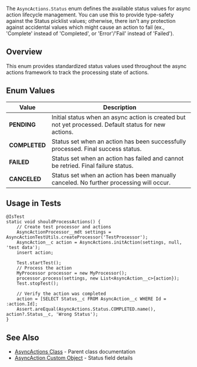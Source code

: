 The `AsyncActions.Status` enum defines the available status values for async action lifecycle management. You can use this to provide type-safety against the Status picklist values; otherwise, there isn't any protection against accidental values which might cause an action to fail (ex., 'Complete' instead of 'Completed', or 'Error'/'Fail' instead of 'Failed').

## Overview

This enum provides standardized status values used throughout the async actions framework to track the processing state of actions.

## Enum Values

| Value         | Description                                                                                           |
| ------------- | ----------------------------------------------------------------------------------------------------- |
| **PENDING**   | Initial status when an async action is created but not yet processed. Default status for new actions. |
| **COMPLETED** | Status set when an action has been successfully processed. Final success status.                      |
| **FAILED**    | Status set when an action has failed and cannot be retried. Final failure status.                     |
| **CANCELED**  | Status set when an action has been manually canceled. No further processing will occur.               |

## Usage in Tests

```apex
@IsTest
static void shouldProcessActions() {
    // Create test processor and actions
    AsyncActionProcessor__mdt settings = AsyncActionTestUtils.createProcessor('TestProcessor');
    AsyncAction__c action = AsyncActions.initAction(settings, null, 'test data');
    insert action;

    Test.startTest();
    // Process the action
    MyProcessor processor = new MyProcessor();
    processor.process(settings, new List<AsyncAction__c>{action});
    Test.stopTest();

    // Verify the action was completed
    action = [SELECT Status__c FROM AsyncAction__c WHERE Id = :action.Id];
    Assert.areEqual(AsyncActions.Status.COMPLETED.name(), action?.Status__c, 'Wrong Status');
}
```

## See Also

-   [AsyncActions Class](./AsyncActions-Class) - Parent class documentation
-   [AsyncAction Custom Object](./AsyncAction-Custom-Object) - Status field details
